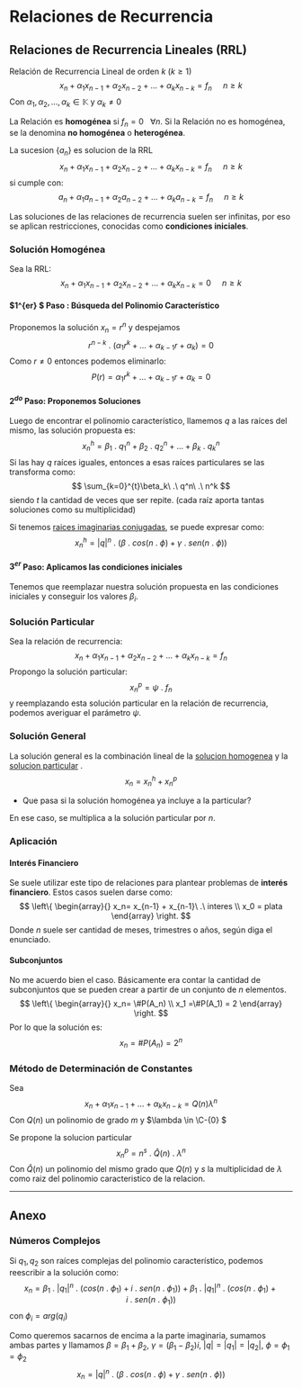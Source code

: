 # Relaciones de Recurrencia

## Relaciones de Recurrencia Lineales  (RRL)

Relación de Recurrencia Lineal de orden $k$  ($k\geq 1$)
$$
x_n+\alpha_1x_{n-1}+\alpha_2x_{n-2}+\dots+\alpha_kx_{n-k}=f_n	~~~~~	n\geq k
$$
Con $\alpha_1,\alpha_2,\dots,\alpha_k \in \mathbb K$  y $\alpha_k \neq 0$

La Relación es **homogénea** si $f_n = 0 ~~~\forall n$. Si la Relación no es homogénea, se la denomina **no homogénea** o **heterogénea**.

La sucesion $\{a_n\}$ es solucion de la RRL 
$$
x_n+\alpha_1x_{n-1}+\alpha_2x_{n-2}+\dots+\alpha_kx_{n-k}=f_n	~~~~~	n\geq k
$$
si cumple con:
$$
a_n+\alpha_1a_{n-1}+\alpha_2a_{n-2}+\dots+\alpha_ka_{n-k}=f_n	~~~~~	n\geq k
$$

Las soluciones de las relaciones de recurrencia suelen ser infinitas, por eso se aplican restricciones, conocidas como **condiciones iniciales**.

### Solución Homogénea

Sea la RRL:
$$
x_n+\alpha_1x_{n-1}+\alpha_2x_{n-2}+\dots+\alpha_kx_{n-k}=0	~~~~~	n\geq k
$$

#### $1^{er} $ Paso : Búsqueda del Polinomio Característico

Proponemos la solución $x_n = r^n$ y despejamos
$$
r^{n-k}\ .\ (\alpha_1r^k + \dots + \alpha_{k-1} r + \alpha_k) = 0
$$
Como $r \neq 0$ entonces podemos eliminarlo:
$$
P(r)=\alpha_1r^k + \dots + \alpha_{k-1} r + \alpha_k = 0
$$

#### $2^{do}$ Paso: Proponemos Soluciones

Luego de encontrar el polinomio característico, llamemos $q$ a las raíces del mismo, las solución propuesta es:
$$
x_n^h=\beta_1\ .\ q_1^n +\beta_2\ .\ q_2^n +\dots+\beta_k\ .\ q_k^n
$$
Si las hay $q$ raíces iguales, entonces a esas raíces particulares se las transforma como:
$$
\sum_{k=0}^{t}\beta_k\ .\ q^n\ .\ n^k
$$
siendo $t$ la cantidad de veces que ser repite. (cada raíz aporta tantas soluciones como su multiplicidad)

Si tenemos [raices imaginarias conjugadas](#Numeros-Complejos), se puede expresar como:
$$
x_n^h=  |q|^n\ .\ (\beta\ .\ cos(n\ .\ \phi) + \gamma\ .\ sen(n\ .\ \phi))
$$

#### $3^{er}$ Paso: Aplicamos las condiciones iniciales

Tenemos que reemplazar nuestra solución propuesta en las condiciones iniciales y conseguir los valores $\beta_i$.

### Solución Particular

Sea la relación de recurrencia:
$$
x_n+\alpha_1x_{n-1}+\alpha_2x_{n-2}+\dots+\alpha_kx_{n-k}=f_n
$$
Propongo la solución particular:
$$
x_n^p=\psi\ .\ f_n
$$
y reemplazando esta solución particular en la relación de recurrencia, podemos averiguar el parámetro $\psi$.

### Solución General

La solución general es la combinación lineal de la [solucion homogenea](#Solucion-Homogenea) y la [solucion particular](#solucion-particular) .
$$
x_n = x_n^h + x_n^p
$$

- Que pasa si la solución homogénea ya incluye a la particular?

En ese caso, se multiplica a la solución particular por $n$. 

### Aplicación

#### Interés Financiero

Se suele utilizar este tipo de relaciones para plantear problemas de **interés financiero**. Estos casos suelen darse como:
$$
\left\{
	\begin{array}{}
		x_n= x_{n-1} + x_{n-1}\ .\ interes \\
		x_0 = plata
	\end{array}
\right.
$$
Donde $n$ suele ser cantidad de meses, trimestres o años, según diga el enunciado.

#### Subconjuntos 

No me acuerdo bien el caso. Básicamente era contar la cantidad de subconjuntos que se pueden crear a partir de un conjunto de $n$ elementos.
$$
\left\{
	\begin{array}{}
		x_n= \#P(A_n) \\
		x_1 =\#P(A_1) = 2
	\end{array}
\right.
$$
Por lo que la solución es:
$$
x_n=\#P(A_n)= 2^n
$$

### Método de Determinación de Constantes

Sea
$$
x_n+\alpha_1x_{n-1}+\dots+\alpha_kx_{n-k} = Q(n)\lambda^n
$$
Con $Q(n)$ un polinomio de grado $m$ y $\lambda \in \C-\{0\} $

Se propone la solucion particular
$$
x_n^p=n^s\ .\ \hat Q(n)\ .\ \lambda^n  
$$
Con $\hat Q(n)$ un polinomio del mismo grado que $Q(n)$ y $s$ la multiplicidad de $\lambda$ como raiz del polinomio caracteristico de la relacion.



___

## Anexo

### Números Complejos

Si $q_1, q_2$ son raíces complejas del polinomio característico, podemos reescribir a la solución como:
$$
x_n= \beta_1\ .\ |q_1|^n\ .\ (cos(n\ .\ \phi_1) + i\ .\ sen(n\ .\ \phi_1)) + \beta_1\ .\ |q_1|^n\ .\ (cos(n\ .\ \phi_1) + i\ .\ sen(n\ .\ \phi_1))
$$
con $\phi_i  = arg(q_i)$

Como queremos sacarnos de encima a la parte imaginaria, sumamos ambas partes y llamamos $\beta = \beta_1 + \beta_2$, $\gamma = (\beta_1 - \beta_2)i$, $|q |= |q_1| = |q_2|$, $\phi = \phi_1 = \phi_2$
$$
x_n=  |q|^n\ .\ (\beta\ .\ cos(n\ .\ \phi) + \gamma\ .\ sen(n\ .\ \phi))
$$


